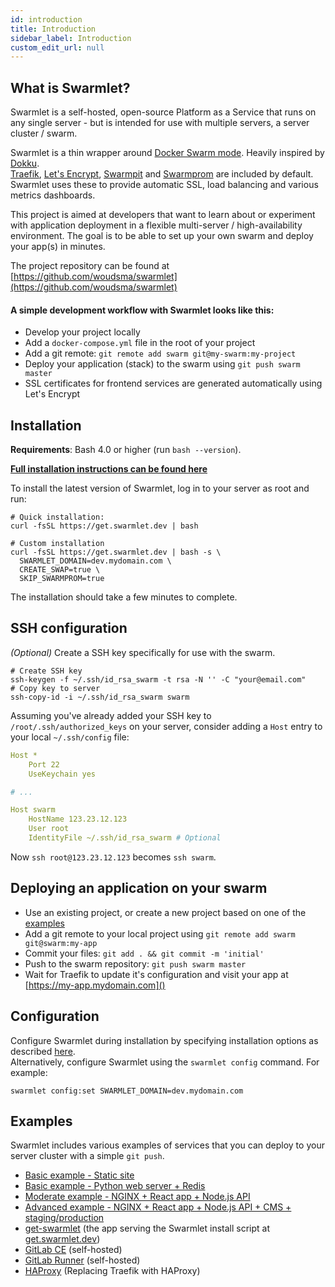 ```yaml
---
id: introduction
title: Introduction
sidebar_label: Introduction
custom_edit_url: null
---
```


## What is Swarmlet?
Swarmlet is a self-hosted, open-source Platform as a Service that runs on any single server - but is intended for use with multiple servers, a server cluster / swarm.

Swarmlet is a thin wrapper around [Docker Swarm mode](https://docs.docker.com/engine/swarm/). Heavily inspired by [Dokku](http://dokku.viewdocs.io/dokku/).  
[Traefik](https://github.com/containous/traefik), [Let's Encrypt](https://letsencrypt.org), [Swarmpit](https://swarmpit.io) and [Swarmprom](https://github.com/stefanprodan/swarmprom) are included by default.  
Swarmlet uses these to provide automatic SSL, load balancing and various metrics dashboards.  

This project is aimed at developers that want to learn about or experiment with application deployment in a flexible multi-server / high-availability environment. The goal is to be able to set up your own swarm and deploy your app(s) in minutes.  

The project repository can be found at [https://github.com/woudsma/swarmlet](https://github.com/woudsma/swarmlet)

#### A simple development workflow with Swarmlet looks like this:
- Develop your project locally
- Add a `docker-compose.yml` file in the root of your project
- Add a git remote: `git remote add swarm git@my-swarm:my-project`
- Deploy your application (stack) to the swarm using `git push swarm master`
- SSL certificates for frontend services are generated automatically using Let's Encrypt

## Installation
**Requirements**: Bash 4.0 or higher (run `bash --version`).  

**[Full installation instructions can be found here](/docs/getting-started/installation)**  

To install the latest version of Swarmlet, log in to your server as root and run:  
```shell
# Quick installation:
curl -fsSL https://get.swarmlet.dev | bash
```
```shell
# Custom installation 
curl -fsSL https://get.swarmlet.dev | bash -s \
  SWARMLET_DOMAIN=dev.mydomain.com \
  CREATE_SWAP=true \
  SKIP_SWARMPROM=true
```
The installation should take a few minutes to complete.  

## SSH configuration
*(Optional)* Create a SSH key specifically for use with the swarm.
```shell
# Create SSH key
ssh-keygen -f ~/.ssh/id_rsa_swarm -t rsa -N '' -C "your@email.com"
# Copy key to server
ssh-copy-id -i ~/.ssh/id_rsa_swarm swarm
```

Assuming you've already added your SSH key to `/root/.ssh/authorized_keys` on your server, consider adding a `Host` entry to your local `~/.ssh/config` file:
```yaml
Host *
	Port 22
    UseKeychain yes

# ...

Host swarm
    HostName 123.23.12.123
    User root
    IdentityFile ~/.ssh/id_rsa_swarm # Optional
```
Now `ssh root@123.23.12.123` becomes `ssh swarm`.  

## Deploying an application on your swarm
- Use an existing project, or create a new project based on one of the [examples](/docs/getting-started/deploying-applications#example-application-setup)
- Add a git remote to your local project using `git remote add swarm git@swarm:my-app`
- Commit your files: `git add . && git commit -m 'initial'`
- Push to the swarm repository: `git push swarm master`
- Wait for Traefik to update it's configuration and visit your app at [https://my-app.mydomain.com]()

## Configuration
Configure Swarmlet during installation by specifying installation options as described [here](/docs/getting-started/installation).  
Alternatively, configure Swarmlet using the `swarmlet config` command. For example:
```shell
swarmlet config:set SWARMLET_DOMAIN=dev.mydomain.com
```

## Examples

Swarmlet includes various examples of services that you can deploy to your server cluster with a simple `git push`.  
- [Basic example - Static site](/docs/examples/static-site)
- [Basic example - Python web server + Redis](/docs/examples/python-redis)
- [Moderate example - NGINX + React app + Node.js API](/docs/examples/nginx-react-node)
- [Advanced example - NGINX + React app + Node.js API + CMS + staging/production](/docs/examples/nginx-react-node-cms)
- [get-swarmlet](/docs/examples/get-swarmlet) (the app serving the Swarmlet install script at [get.swarmlet.dev](https://get.swarmlet.dev))
- [GitLab CE](/docs/examples/gitlab-ce) (self-hosted)
- [GitLab Runner](/docs/examples/gitlab-runner) (self-hosted)
- [HAProxy](/docs/examples/haproxy) (Replacing Traefik with HAProxy)
